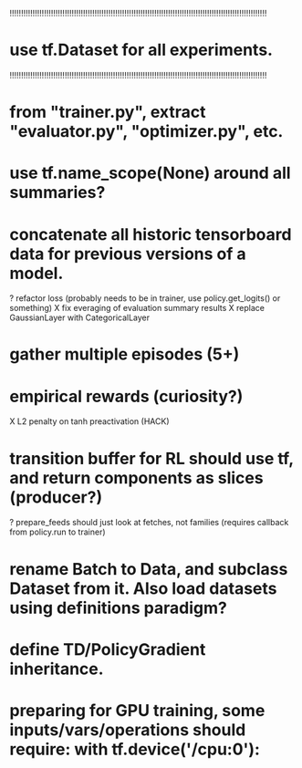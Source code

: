 !!!!!!!!!!!!!!!!!!!!!!!!!!!!!!!!!!!!!!!!!!!!!!!!!!!!!!!!!!!!!!!!!!!!!!!!!!!!!!!!!!!!!!!!!!!!!!!!!!!!!!!!!!!!!!!!
# use tf.Dataset for all experiments.
!!!!!!!!!!!!!!!!!!!!!!!!!!!!!!!!!!!!!!!!!!!!!!!!!!!!!!!!!!!!!!!!!!!!!!!!!!!!!!!!!!!!!!!!!!!!!!!!!!!!!!!!!!!!!!!!

# from "trainer.py", extract "evaluator.py", "optimizer.py", etc.
# use tf.name_scope(None) around all summaries?
# concatenate all historic tensorboard data for previous versions of a model.
? refactor loss (probably needs to be in trainer, use policy.get_logits() or something)
X fix everaging of evaluation summary results
X replace GaussianLayer with CategoricalLayer
# gather multiple episodes (5+)
# empirical rewards (curiosity?)
X L2 penalty on tanh preactivation (HACK)
# transition buffer for RL should use tf, and return components as slices (producer?)
? prepare_feeds should just look at fetches, not families (requires callback from policy.run to trainer)
# rename Batch to Data, and subclass Dataset from it.  Also load datasets using definitions paradigm?
# define TD/PolicyGradient inheritance.
# preparing for GPU training, some inputs/vars/operations should require:  with tf.device('/cpu:0'):
